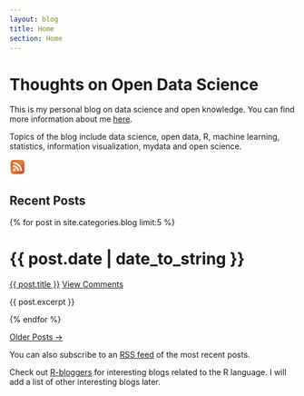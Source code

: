 ```yaml
---
layout: blog
title: Home
section: Home
---
```


Thoughts on Open Data Science
==========================================

This is my personal blog on data science and open knowledge. You can find more information about me [here](../info).

Topics of the blog include data science, open data, R, machine learning, statistics, information visualization, mydata and open science. 

<!--
More [information](info.html) about this blog and a complete archive of [past](past.html) posts, are available via links at the top of the page.
-->
<a href="/blog/atom.xml"><img src="/images/rss.png" alt="Atom Feed" style="height: 2em; margin-right:2.5em;" class="right"/></a>

Recent Posts
------------

{% for post in site.categories.blog limit:5 %}
<div class="section list">
  <h1>{{ post.date | date_to_string }}</h1>
  <p class="line">
  <a class="title" href="{{ post.url }}">{{ post.title }}</a>
  <a class="comments" href="{{ post.url }}#disqus_thread">View Comments</a>
  </p>
  <p class="excerpt">{{ post.excerpt }}</p>

</div>
{% endfor %}

<p>
<a href="past.html">Older Posts &rarr;</a>
</p>


You can also subscribe to an [RSS feed][] of the most recent posts.

Check out [R-bloggers] for interesting blogs related to the R language. I will add a list of other interesting blogs later.

[RSS feed]: /blog/atom.xml
[R-bloggers]: http://www.r-bloggers.com/


<!-- Add DISQUS stuff from mark/iem/index.markdown -->
